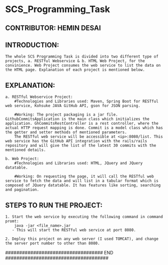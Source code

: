 # SCS_Programming_Task



## CONTRIBUTOR: HEMIN DESAI

## INTRODUCTION:
	
	The whole SCS Programming Task is divided into two different type of projects, a. RESTful Webservice & b. HTML Web Project, for the convinience. Web Project consumes the web service to list the data on the HTML page. Explanation of each project is mentioned below.

## EXPLANATION:

	a. RESTful Webservice Project:
		#Technologies and Libraries used: Maven, Spring Boot for RESTful web service, Kohsuke JAVA GitHub API, gson for JSON parsing.

		#Working: The project packaging is a jar file. GithubCommitsApplication is the main class which initializes the application. GhCommitsRestController is a rest controller, where the actual HTTP request mapping is done. Commit is a model class which has the getter and setter methods of mentioned parameters.
		The RESTful web service will be accessible at <ip>:8080/list. This web service has the GitHub API integration with the rails/rails repository and will give the list of the latest 30 commits with the mentioned details. 

	b. Web Project:
		#Technologies and Libraries used: HTML, JQuery and JQuery datatable.
		
		#Working: On requesting the page, it will call the RESTful web service to fetch the data and will list in a tabular format which is composed of JQuery datatable. It has features like sorting, searching and pagination.

## STEPS TO RUN THE PROJECT:

	1. Start the web service by executing the following command in command promt:
		java -jar <file_name>.jar
	   - This will start the RESTful web service at port 8080.
	
	2. Deploy this project on any web server (I used TOMCAT), and change the server port number to other than 8080.


################################### END ##################################### 